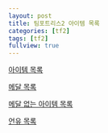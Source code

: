 ```yaml
---
layout: post
title: 팀포트리스2 아이템 목록
categories: [tf2]
tags: [tf2]
fullview: true
---
```


[아이템 목록](https://whooyet.github.io/go/items.html)

[메달 목록](https://whooyet.github.io/go/medal.html)

[메달 없는 아이템 목록](https://whooyet.github.io/go/nomedal.html)

[언유 목록](https://whooyet.github.io/go/unusuals.html)
